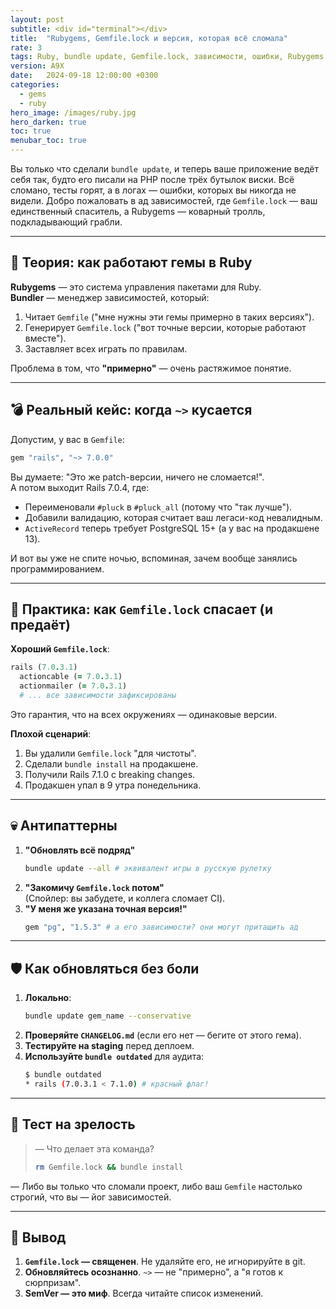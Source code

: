 ```yaml
---
layout: post
subtitle: <div id="terminal"></div>
title:  "Rubygems, Gemfile.lock и версия, которая всё сломала"
rate: 3
tags: Ruby, bundle update, Gemfile.lock, зависимости, ошибки, Rubygems
version: A9X
date:   2024-09-18 12:00:00 +0300
categories:
  - gems
  - ruby
hero_image: /images/ruby.jpg
hero_darken: true
toc: true
menubar_toc: true
---
```


Вы только что сделали `bundle update`, и теперь ваше приложение ведёт себя так, будто его писали на PHP после трёх бутылок виски. Всё сломано, тесты горят, а в логах — ошибки, которых вы никогда не видели. Добро пожаловать в ад зависимостей, где `Gemfile.lock` — ваш единственный спаситель, а Rubygems — коварный тролль, подкладывающий грабли.

---

## 🧠 Теория: как работают гемы в Ruby

**Rubygems** — это система управления пакетами для Ruby.  
**Bundler** — менеджер зависимостей, который:
1. Читает `Gemfile` ("мне нужны эти гемы примерно в таких версиях").
2. Генерирует `Gemfile.lock` ("вот точные версии, которые работают вместе").
3. Заставляет всех играть по правилам.

Проблема в том, что **"примерно"** — очень растяжимое понятие.

---

## 💣 Реальный кейс: когда `~>` кусается

Допустим, у вас в `Gemfile`:
```ruby
gem "rails", "~> 7.0.0"
```
Вы думаете: "Это же patch-версии, ничего не сломается!".  
А потом выходит Rails 7.0.4, где:
- Переименовали `#pluck` в `#pluck_all` (потому что "так лучше").
- Добавили валидацию, которая считает ваш легаси-код невалидным.
- `ActiveRecord` теперь требует PostgreSQL 15+ (а у вас на продакшене 13).

И вот вы уже не спите ночью, вспоминая, зачем вообще занялись программированием.

---

## 🔧 Практика: как `Gemfile.lock` спасает (и предаёт)

**Хороший `Gemfile.lock`**:
```ruby
rails (7.0.3.1)
  actioncable (= 7.0.3.1)
  actionmailer (= 7.0.3.1)
  # ... все зависимости зафиксированы
```
Это гарантия, что на всех окружениях — одинаковые версии.

**Плохой сценарий**:
1. Вы удалили `Gemfile.lock` "для чистоты".
2. Сделали `bundle install` на продакшене.
3. Получили Rails 7.1.0 с breaking changes.
4. Продакшен упал в 9 утра понедельника.

---

## 💀 Антипаттерны

1. **"Обновлять всё подряд"**  
   ```bash
   bundle update --all # эквивалент игры в русскую рулетку
   ```
2. **"Закомичу `Gemfile.lock` потом"**  
   (Спойлер: вы забудете, и коллега сломает CI).
3. **"У меня же указана точная версия!"**  
   ```ruby
   gem "pg", "1.5.3" # а его зависимости? они могут притащить ад
   ```

---

## 🛡️ Как обновляться без боли

1. **Локально**:
   ```bash
   bundle update gem_name --conservative
   ```
2. **Проверяйте `CHANGELOG.md`** (если его нет — бегите от этого гема).
3. **Тестируйте на staging** перед деплоем.
4. **Используйте `bundle outdated`** для аудита:
   ```bash
   $ bundle outdated
   * rails (7.0.3.1 < 7.1.0) # красный флаг!
   ```

---

## 🧪 Тест на зрелость

> — Что делает эта команда?
> ```bash
> rm Gemfile.lock && bundle install
> ```

— Либо вы только что сломали проект, либо ваш `Gemfile` настолько строгий, что вы — йог зависимостей.

---

## 🧾 Вывод

1. **`Gemfile.lock` — священен**. Не удаляйте его, не игнорируйте в git.
2. **Обновляйтесь осознанно**. `~>` — не "примерно", а "я готов к сюрпризам".
3. **SemVer — это миф**. Всегда читайте список изменений.
